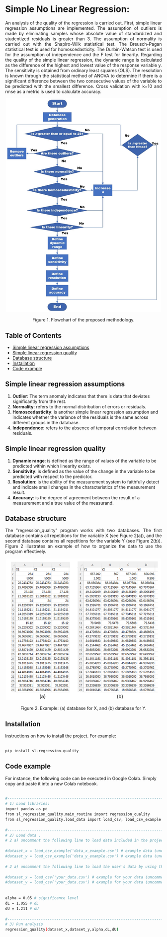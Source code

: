 # Simple No Linear Regression:
<div align="justify">
An analysis of the quality of the regression is carried out.
First, simple linear regression assumptions are implemented. The assumption of outliers is made by eliminating samples whose absolute value of standardized and studentized residuals is greater than 3. The assumption of normality is carried out with the Shapiro-Wilk statistical test. The Breusch-Pagan statistical test is used for homoscedasticity. The Durbin-Watson test is used for the assumption of independence and the F test for linearity.
Regarding the quality of the simple linear regression, the dynamic range is calculated as the difference of the highest and lowest value of the response variable y. The sensitivity is obtained from ordinary least squares (OLS). The resolution is known through the statistical method of ANOVA to determine if there is a significant difference between the two consecutive values of the variable to be predicted with the smallest difference. Cross validation with k=10 and rmse as a metric is used to calculate accuracy.
</div>

<p align="center">
    <img src="https://raw.githubusercontent.com/aplatag/project_SL_regression_quality/main/images/RlinealMW.jpeg" alt="methodology" width="500" >
</p>
<div align="center">
Figure 1. Flowchart of the proposed methodology.
</div>


## Table of Contents
- [Simple linear regression assumptions](#simple-linear-regression-assumptions)
- [Simple linear regression quality](#simple-linear-regression-quality)
- [Database structure](#database-structure)
- [Installation](#installation)
- [Code example](#code-example)



## Simple linear regression assumptions

1.  **Outlier**: The term anomaly indicates that there is data that deviates significantly from the rest.
2. **Normality**: refers to the normal distribution of errors or residuals.
3. **Homoscedasticity**:  is another simple linear regression assumption and indicates whether the variance of the residuals is the same across different groups in the database.
4. **Independence**:  refers to the absence of temporal correlation between residuals.


## Simple linear regression quality

1.	**Dynamic range**: is defined as the range of values of the variable to be predicted within which linearity exists.
2.	**Sensitivity**: is defined as the value of the change in the variable to be predicted with respect to the predictor.
3.	**Resolution**: is the ability of the measurement system to faithfully detect and indicate small changes in the characteristics of the measurement result.
4.	**Accuracy**: is the degree of agreement between the result of a measurement and a true value of the measurand.

## Database structure
<div align="justify">
The "regression_quality" program works with two databases. The first database contains all repetitions for the variable X (see Figure 2(a)), and the second database contains all repetitions for the variable Y (see Figure 2(b)). Figure 2 illustrates an example of how to organize the data to use the program effectively.
</div>


<p align="center">
    <img src="https://raw.githubusercontent.com/aplatag/project_SL_regression_quality/main/images/example_dataset.png" alt="database" width="500" >
</p>
<div align="center">
Figure 2. Example: (a) database for X, and (b) database for Y.
</div>

## Installation

Instructions on how to install the project. For example:
```bash

pip install sl-regression-quality
```
## Code example
For instance, the following code can be executed in Google Colab. Simply copy and paste it into a new Colab notebook.
```bash

#--------------------------------------------------------------------------------
# 1) Load libraries:
import pandas as pd
from sl_regression_quality.main_routine import regression_quality
from sl_regression_quality.load_data import load_csv, load_csv_example

#--------------------------------------------------------------------------------
# 2) Load data . 
# 2 a) uncomment the following line to load data included in the project (as an example)

#dataset_x = load_csv_example('data_x_example.csv') # example data (uncomment line)
#dataset_y = load_csv_example('data_y_example.csv') # example data (uncomment line)

# 2 a) uncomment the following line to load the user's data by using the .csv file (described in the Database Structure section)

#dataset_x = load_csv('your_data.csv') # example for your data (uncomment line)
#dataset_y = load_csv('your_data.csv') # example for your data (uncomment line)


alpha = 0.05 # significance level
dL = 1.055 # dL
dU = 1.211 # dU

#--------------------------------------------------------------------------------
# 3) Run analysis
regression_quality(dataset_x,dataset_y,alpha,dL,dU)

```




        